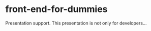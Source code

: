 front-end-for-dummies
=====================

Presentation support. This presentation is not only for developers...
